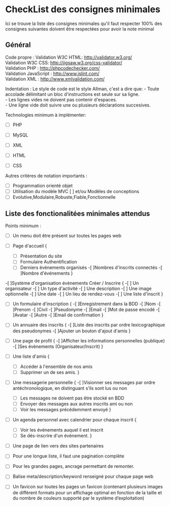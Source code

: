 CheckList des consignes minimales
==========================
Ici se trouve la liste des consignes minimales qu'il faut respecter
100% des consignes suivantes doivent être respectées pour avoir la note minimal

## Général ##
Code propre :
	Validation W3C HTML: http://validator.w3.org/  
	Validation W3C CSS:  http://jigsaw.w3.org/css-validator/  
	Validation PHP : http://phpcodechecker.com/  
	Validation JavaScript : http://www.jslint.com/  
	Validation XML : http://www.xmlvalidation.com/  

Indentation :
   Le style de code est le style Allman, c'est a dire que:
	- Toute accolade délimitant un bloc d'instructions est seule sur sa ligne.  
	- Les lignes vides ne doivent pas contenir d'espaces.  
	- Une ligne vide doit suivre une ou plusieurs déclarations succesives.  
	
Technologies minimum à implémenter:
- [ ] PHP
- [ ] MySQL
- [ ] XML
- [ ] HTML 
- [ ] CSS	


Autres critères de notation importants :

- [ ] Programmation orienté objet 
- [ ] Utilisation du modèle MVC [ ] et/ou Modèles de conceptions 
- [ ] Evolutive,Modulaire,Robuste,Fiable,Fonctionnelle

## Liste des fonctionalitées minimales attendus ##

Points minimum :
- [ ] Un menu doit être présent sur toutes les pages web

- [ ] Page d'accueil
{
	-[ ] Présentation du site 
	-[ ] Formulaire Authentification
	-[ ] Derniers événements organisés
	-[ ]Nombres d'inscrits connectés
	-[ ]Nombre d'événements
}

-[ ]Système d'organisation évènements Créer / Inscrire
{
	-[ ] Un organisateur 
	-[ ] Un type d'activité
	-[ ] Une description
	-[ ] Une image optionnelle
	-[ ] Une date
	-[ ] Un lieu de rendez-vous
	-[ ] Une liste d'inscrit
}


-[ ] Un formulaire d'inscription
{
	-[ ]Enregistrement dans la BDD
	-[ ]Nom
	-[ ]Prenom
	-[ ]Civil
	-[ ]Pseudonyme
	-[ ]Email
	-[ ]Mot de passe encodé
	-[ ]Avatar
	-[ ]Autre
	-[ ]Email de confirmation
}

-[ ] Un annuaire des inscrits
{
	-[ ]Liste des inscrits par ordre lexicographique des pseudonymes
	-[ ]Ajouter un bouton d'ajout d'amis
}

-[ ] Une page de profil
{
	-[ ]Afficher les informations personnelles (publique)
	-[ ]Ses évènements (Organisateur/Inscrit)
}

-[ ] Une liste d'amis
{
	-[ ] Accéder à l'ensemble de nos amis
	-[ ] Supprimer un de ses amis.
}
-[ ] Une messagerie personnelle
{
	-[ ]Visionner ses messages par ordre antéchronologique, en 
	distinguant s’ils sont lus ou non
	-[ ] Les messages ne doivent pas être stocké en BDD
	-[ ] Envoyer des messages aux autres inscrits ami ou non
	-[ ] Voir les messages précédemment envoyé
}

-[ ] Un agenda personnel avec calendrier pour chaque inscrit
{
	-[ ] Voir les événements auquel il est inscrit
	-[ ] Se dés-inscrire d'un événement.
}

-[ ] Une page de lien vers des sites partenaires
-[ ] Pour une longue liste, il faut une pagination complète 
-[ ] Pour les grandes pages, ancrage permettant de remonter.
-[ ] Balise meta/description/keyword renseigné pour chaque page web
-[ ] Un favicon sur toutes les pages un favicon (contenant  plusieurs images de différent formats pour un affichage optimal en 
fonction de la taille et du nombre de couleurs supporté par le système d’exploitation)







